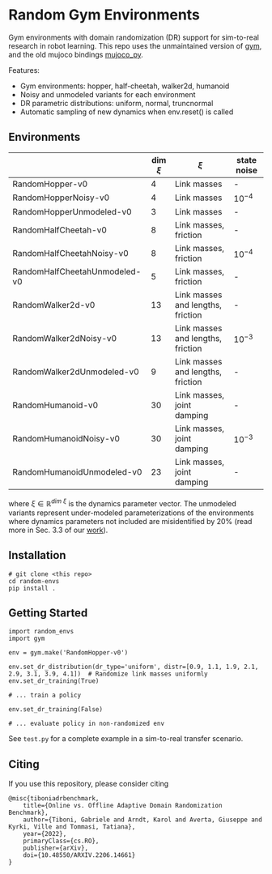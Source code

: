 # Random Gym Environments
Gym environments with domain randomization (DR) support for sim-to-real research in robot learning.
This repo uses the unmaintained version of [gym](https://github.com/openai/gym/), and the old mujoco bindings [mujoco_py](https://github.com/openai/mujoco-py).

Features:
- Gym environments: hopper, half-cheetah, walker2d, humanoid
- Noisy and unmodeled variants for each environment
- DR parametric distributions: uniform, normal, truncnormal
- Automatic sampling of new dynamics when env.reset() is called

## Environments
|                               | dim $\xi$ | $\xi$                             | state noise |
|-------------------------------|-----------|-----------------------------------|-------------|
| RandomHopper-v0               | 4         | Link masses                       | -           |
| RandomHopperNoisy-v0          | 4         | Link masses                       | $10^{-4}$   |
| RandomHopperUnmodeled-v0      | 3         | Link masses                       | -           |
| RandomHalfCheetah-v0          | 8         | Link masses, friction             | -           |
| RandomHalfCheetahNoisy-v0     | 8         | Link masses, friction             | $10^{-4}$   |
| RandomHalfCheetahUnmodeled-v0 | 5         | Link masses, friction             | -           |
| RandomWalker2d-v0             | 13        | Link masses and lengths, friction | -           |
| RandomWalker2dNoisy-v0        | 13        | Link masses and lengths, friction | $10^{-3}$   |
| RandomWalker2dUnmodeled-v0    | 9         | Link masses and lengths, friction | -           |
| RandomHumanoid-v0             | 30        | Link masses, joint damping        | -           |
| RandomHumanoidNoisy-v0        | 30        | Link masses, joint damping        | $10^{-3}$   |
| RandomHumanoidUnmodeled-v0    | 23        | Link masses, joint damping        | -           |

where $\xi \in \mathbb{R}^{dim \ \xi}$ is the dynamics parameter vector. The unmodeled variants represent under-modeled parameterizations of the environments where dynamics parameters not included are misidentified by 20% (read more in Sec. 3.3 of our [work](https://arxiv.org/abs/2206.14661)).


## Installation
```
# git clone <this repo>
cd random-envs
pip install .
```

## Getting Started
```
import random_envs
import gym

env = gym.make('RandomHopper-v0')

env.set_dr_distribution(dr_type='uniform', distr=[0.9, 1.1, 1.9, 2.1, 2.9, 3.1, 3.9, 4.1])  # Randomize link masses uniformly
env.set_dr_training(True)

# ... train a policy

env.set_dr_training(False)

# ... evaluate policy in non-randomized env
```
See `test.py` for a complete example in a sim-to-real transfer scenario. 

## Citing
If you use this repository, please consider citing
```     
@misc{tiboniadrbenchmark,
    title={Online vs. Offline Adaptive Domain Randomization Benchmark},
    author={Tiboni, Gabriele and Arndt, Karol and Averta, Giuseppe and Kyrki, Ville and Tommasi, Tatiana},
    year={2022},
    primaryClass={cs.RO},
    publisher={arXiv},
    doi={10.48550/ARXIV.2206.14661}
}
```
